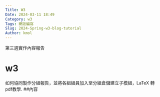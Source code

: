 ```yaml
---
Title: W3
Date: 2024-03-11 18:49
Category: w3
Tags: 網誌編寫
Slug: 2024-Spring-w3-blog-tutorial
Author: kmol
---
```


第三週實作內容報告

# w3
如何協同製作分組報告，並將各組組員加入至分組倉儲建立子模組，LaTeX 轉 pdf教學.
##內容
